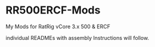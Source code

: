 # RR500ERCF-Mods
My Mods for RatRig vCore 3.x 500 &amp; ERCF

individual READMEs with assembly Instructions will follow.